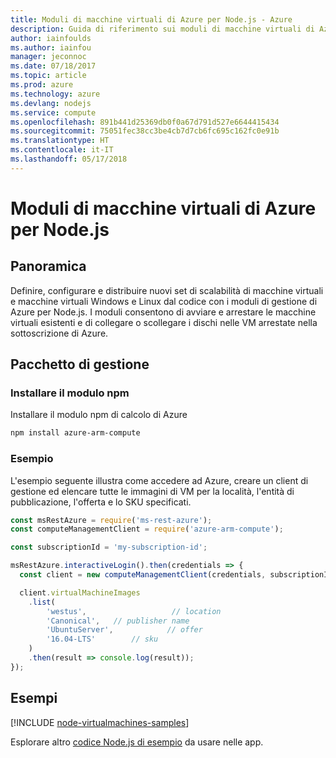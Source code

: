 ```yaml
---
title: Moduli di macchine virtuali di Azure per Node.js - Azure
description: Guida di riferimento sui moduli di macchine virtuali di Azure per Node.js
author: iainfoulds
ms.author: iainfou
manager: jeconnoc
ms.date: 07/18/2017
ms.topic: article
ms.prod: azure
ms.technology: azure
ms.devlang: nodejs
ms.service: compute
ms.openlocfilehash: 891b441d25369db0f0a67d791d527e6644415434
ms.sourcegitcommit: 75051fec38cc3be4cb7d7cb6fc695c162fc0e91b
ms.translationtype: HT
ms.contentlocale: it-IT
ms.lasthandoff: 05/17/2018
---
```

# <a name="azure-virtual-machine-modules-for-nodejs"></a>Moduli di macchine virtuali di Azure per Node.js

## <a name="overview"></a>Panoramica

Definire, configurare e distribuire nuovi set di scalabilità di macchine virtuali e macchine virtuali Windows e Linux dal codice con i moduli di gestione di Azure per Node.js. I moduli consentono di avviare e arrestare le macchine virtuali esistenti e di collegare o scollegare i dischi nelle VM arrestate nella sottoscrizione di Azure.

## <a name="management-package"></a>Pacchetto di gestione

### <a name="install-the-npm-module"></a>Installare il modulo npm

Installare il modulo npm di calcolo di Azure

```bash
npm install azure-arm-compute
```   

### <a name="example"></a>Esempio

L'esempio seguente illustra come accedere ad Azure, creare un client di gestione ed elencare tutte le immagini di VM per la località, l'entità di pubblicazione, l'offerta e lo SKU specificati.

```javascript
const msRestAzure = require('ms-rest-azure');
const computeManagementClient = require('azure-arm-compute');

const subscriptionId = 'my-subscription-id';

msRestAzure.interactiveLogin().then(credentials => {
  const client = new computeManagementClient(credentials, subscriptionId);

  client.virtualMachineImages
    .list(
        'westus',                   // location
        'Canonical',   // publisher name
        'UbuntuServer',            // offer
        '16.04-LTS'        // sku
    )
    .then(result => console.log(result));
});
```

## <a name="samples"></a>Esempi

[!INCLUDE [node-virtualmachines-samples](../docs-ref-conceptual/includes/virtualmachines-samples.md)]

Esplorare altro [codice Node.js di esempio](https://azure.microsoft.com/resources/samples/?platform=nodejs) da usare nelle app.
